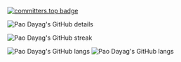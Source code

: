 [![committers.top badge](https://user-badge.committers.top/philippines/WisdomSky.svg)](https://user-badge.committers.top/philippines/WisdomSky)

![Pao Dayag's GitHub details](https://github-profile-summary-cards.vercel.app/api/cards/profile-details?username=WisdomSky&theme=tokyonight)

![Pao Dayag's GitHub streak](https://github-readme-streak-stats.herokuapp.com/?user=WisdomSky&theme=tokyonight&hide_border=true&date_format=j%20M%5B%20Y%5D&card_width=480)

![Pao Dayag's GitHub langs](https://github-profile-summary-cards.vercel.app/api/cards/most-commit-language?username=WisdomSky&theme=tokyonight) ![Pao Dayag's GitHub langs](https://github-profile-summary-cards.vercel.app/api/cards/repos-per-language?username=WisdomSky&theme=tokyonight)
